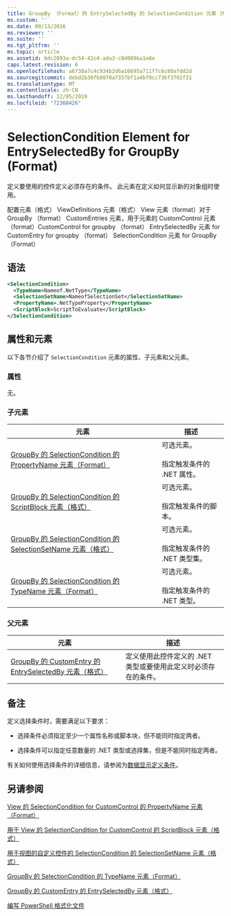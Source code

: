 ```yaml
---
title: GroupBy （Format）的 EntrySelectedBy 的 SelectionCondition 元素 |Microsoft Docs
ms.custom: ''
ms.date: 09/13/2016
ms.reviewer: ''
ms.suite: ''
ms.tgt_pltfrm: ''
ms.topic: article
ms.assetid: 6dc2093a-dc54-42c4-ada3-c8d089ba1e8e
caps.latest.revision: 6
ms.openlocfilehash: a6738a7c4c934b2d6a16695a711f7c6c80afdd2d
ms.sourcegitcommit: debd2b38fb8070a7357bf1a4bf9cc736f3702f31
ms.translationtype: MT
ms.contentlocale: zh-CN
ms.lasthandoff: 12/05/2019
ms.locfileid: "72368426"
---
```

# <a name="selectioncondition-element-for-entryselectedby-for-groupby-format"></a>SelectionCondition Element for EntrySelectedBy for GroupBy (Format)

定义要使用的控件定义必须存在的条件。 此元素在定义如何显示新的对象组时使用。

配置元素（格式） ViewDefinitions 元素（格式） View 元素（format）对于 GroupBy （format） CustomEntries 元素，用于元素的 CustomControl 元素（format）CustomControl for groupby （format） EntrySelectedBy 元素 for CustomEntry for groupby （format） SelectionCondition 元素 for GroupBy （Format）

## <a name="syntax"></a>语法

```xml
<SelectionCondition>
  <TypeName>Nameof.NetType</TypeName>
  <SelectionSetName>NameofSelectionSet</SelectionSetName>
  <PropertyName>.NetTypeProperty</PropertyName>
  <ScriptBlock>ScriptToEvaluate</ScriptBlock>
</SelectionCondition>
```

## <a name="attributes-and-elements"></a>属性和元素

以下各节介绍了 `SelectionCondition` 元素的属性、子元素和父元素。

### <a name="attributes"></a>属性

无。

### <a name="child-elements"></a>子元素

|元素|描述|
|-------------|-----------------|
|[GroupBy 的 SelectionCondition 的 PropertyName 元素（Format）](./propertyname-element-for-selectioncondition-for-groupby-format.md)|可选元素。<br /><br /> 指定触发条件的 .NET 属性。|
|[GroupBy 的 SelectionCondition 的 ScriptBlock 元素（格式）](./scriptblock-element-for-selectioncondition-for-entryselectedby-for-groupby-format.md)|可选元素。<br /><br /> 指定触发条件的脚本。|
|[GroupBy 的 SelectionCondition 的 SelectionSetName 元素（格式）](./selectionsetname-element-for-selectioncondition-for-groupby-format.md)|可选元素。<br /><br /> 指定触发条件的 .NET 类型集。|
|[GroupBy 的 SelectionCondition 的 TypeName 元素（Format）](./typename-element-for-selectioncondition-for-groupby-format.md)|可选元素。<br /><br /> 指定触发条件的 .NET 类型。|

### <a name="parent-elements"></a>父元素

|元素|描述|
|-------------|-----------------|
|[GroupBy 的 CustomEntry 的 EntrySelectedBy 元素（格式）](./entryselectedby-element-for-customentry-for-groupby-format.md)|定义使用此控件定义的 .NET 类型或要使用此定义时必须存在的条件。|

## <a name="remarks"></a>备注

定义选择条件时，需要满足以下要求：

- 选择条件必须指定至少一个属性名称或脚本块，但不能同时指定两者。

- 选择条件可以指定任意数量的 .NET 类型或选择集，但是不能同时指定两者。

有关如何使用选择条件的详细信息，请参阅为[数据显示定义条件](./defining-conditions-for-displaying-data.md)。

## <a name="see-also"></a>另请参阅

[View 的 SelectionCondition for CustomControl 的 PropertyName 元素（Format）](./propertyname-element-for-selectioncondition-for-customcontrol-for-view-format.md)

[用于 View 的 SelectionCondition for CustomControl 的 ScriptBlock 元素（格式）](./scriptblock-element-for-selectioncondition-for-customcontrol-for-view-format.md)

[用于视图的自定义控件的 SelectionCondition 的 SelectionSetName 元素（格式）](./selectionsetname-element-for-selectioncondition-for-customcontrol-for-view-format.md)

[GroupBy 的 SelectionCondition 的 TypeName 元素（Format）](./typename-element-for-selectioncondition-for-groupby-format.md)

[GroupBy 的 CustomEntry 的 EntrySelectedBy 元素（格式）](./entryselectedby-element-for-customentry-for-groupby-format.md)

[编写 PowerShell 格式化文件](./writing-a-powershell-formatting-file.md)
